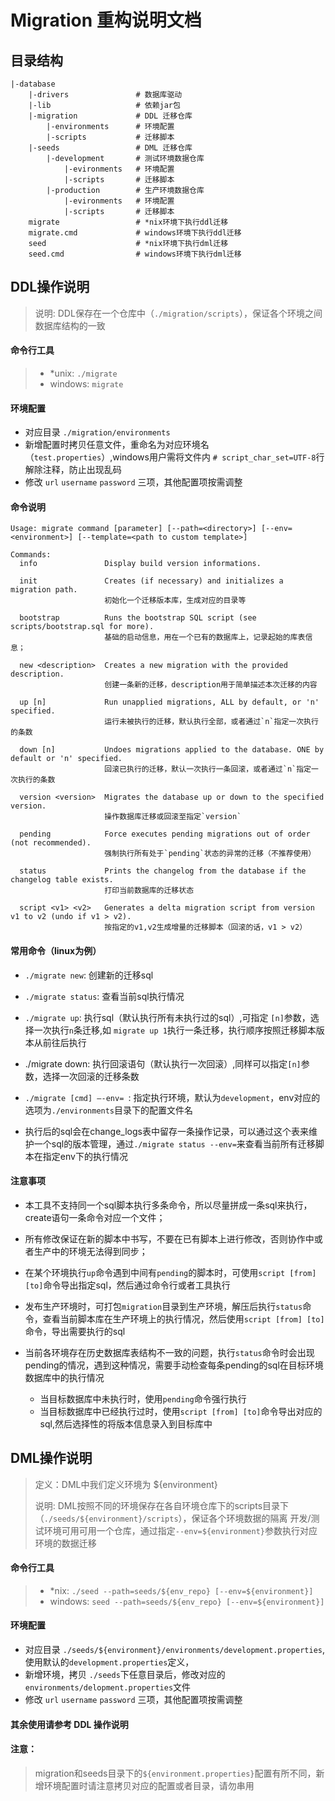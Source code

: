 # Migration 重构说明文档

## 目录结构

    |-database
        |-drivers               # 数据库驱动
        |-lib                   # 依赖jar包
        |-migration             # DDL 迁移仓库
            |-environments      # 环境配置 
            |-scripts           # 迁移脚本
        |-seeds                 # DML 迁移仓库
            |-development       # 测试环境数据仓库
                |-evironments   # 环境配置
                |-scripts       # 迁移脚本 
            |-production        # 生产环境数据仓库
                |-evironments   # 环境配置
                |-scripts       # 迁移脚本  
        migrate                 # *nix环境下执行ddl迁移
        migrate.cmd             # windows环境下执行ddl迁移
        seed                    # *nix环境下执行dml迁移
        seed.cmd                # windows环境下执行dml迁移
        
        
## DDL操作说明
> 说明: DDL保存在一个仓库中（`./migration/scripts`），保证各个环境之间数据库结构的一致
#### 命令行工具
> * *unix: `./migrate`
> * windows: `migrate`

#### 环境配置
* 对应目录 `./migration/environments`
* 新增配置时拷贝任意文件，重命名为对应环境名（`test.properties`）,windows用户需将文件内 `# script_char_set=UTF-8`行解除注释，防止出现乱码
* 修改 `url` `username` `password` 三项，其他配置项按需调整 
      
#### 命令说明
```
Usage: migrate command [parameter] [--path=<directory>] [--env=<environment>] [--template=<path to custom template>]

Commands:
  info               Display build version informations.
                     
  init               Creates (if necessary) and initializes a migration path.
                     初始化一个迁移版本库，生成对应的目录等
                     
  bootstrap          Runs the bootstrap SQL script (see scripts/bootstrap.sql for more).
                     基础的启动信息，用在一个已有的数据库上，记录起始的库表信息；
                     
  new <description>  Creates a new migration with the provided description.
                     创建一条新的迁移，description用于简单描述本次迁移的内容
                     
  up [n]             Run unapplied migrations, ALL by default, or 'n' specified.
                     运行未被执行的迁移，默认执行全部，或者通过`n`指定一次执行的条数
  
  down [n]           Undoes migrations applied to the database. ONE by default or 'n' specified.
                     回滚已执行的迁移，默认一次执行一条回滚，或者通过`n`指定一次执行的条数
  
  version <version>  Migrates the database up or down to the specified version.
                     操作数据库迁移或回滚至指定`version`
  
  pending            Force executes pending migrations out of order (not recommended).
                     强制执行所有处于`pending`状态的异常的迁移（不推荐使用）
  
  status             Prints the changelog from the database if the changelog table exists.
                     打印当前数据库的迁移状态
  
  script <v1> <v2>   Generates a delta migration script from version v1 to v2 (undo if v1 > v2).
                     按指定的v1,v2生成增量的迁移脚本（回滚的话，v1 > v2）
```

#### 常用命令（linux为例）

* `./migrate new`: 创建新的迁移sql

* `./migrate status`: 查看当前sql执行情况

* `./migrate up`: 执行sql（默认执行所有未执行过的sql）,可指定 `[n]`参数，选择一次执行`n`条迁移,如 `migrate up 1`执行一条迁移，执行顺序按照迁移脚本版本从前往后执行

* ./migrate down: 执行回滚语句（默认执行一次回滚）,同样可以指定`[n]`参数，选择一次回滚的迁移条数

* `./migrate [cmd] —-env= `: 指定执行环境，默认为`development`，env对应的选项为`./environments`目录下的配置文件名

* 执行后的sql会在change_logs表中留存一条操作记录，可以通过这个表来维护一个sql的版本管理，通过`./migrate status --env=`来查看当前所有迁移脚本在指定env下的执行情况

#### 注意事项

* 本工具不支持同一个sql脚本执行多条命令，所以尽量拼成一条sql来执行，create语句一条命令对应一个文件；

* 所有修改保证在新的脚本中书写，不要在已有脚本上进行修改，否则协作中或者生产中的环境无法得到同步；

* 在某个环境执行`up`命令遇到中间有`pending`的脚本时，可使用`script [from] [to]`命令导出指定sql，然后通过命令行或者工具执行

* 发布生产环境时，可打包`migration`目录到生产环境，解压后执行`status`命令，查看当前脚本库在生产环境上的执行情况，然后使用`script [from] [to]`命令，导出需要执行的sql

* 当前各环境存在历史数据库表结构不一致的问题，执行`status`命令时会出现pending的情况，遇到这种情况，需要手动检查每条pending的sql在目标环境数据库中的执行情况
    * 当目标数据库中未执行时，使用`pending`命令强行执行
    * 当目标数据库中已经执行过时，使用`script [from] [to]`命令导出对应的sql,然后选择性的将版本信息录入到目标库中


## DML操作说明
> 定义：DML中我们定义环境为 ${environment}
>
> 说明: DML按照不同的环境保存在各自环境仓库下的scripts目录下（`./seeds/${environment}/scripts`），保证各个环境数据的隔离
> 开发/测试环境可用可用一个仓库，通过指定`--env=${environment}`参数执行对应环境的数据迁移
#### 命令行工具
> * *nix: `./seed --path=seeds/${env_repo} [--env=${environment}]`
> * windows: `seed --path=seeds/${env_repo} [--env=${environment}]`

#### 环境配置
* 对应目录 `./seeds/${environment}/environments/development.properties`,使用默认的`development.properties`定义，
* 新增环境，拷贝 `./seeds`下任意目录后，修改对应的`environments/delopment.properties`文件
* 修改 `url` `username` `password` 三项，其他配置项按需调整 

#### 其余使用请参考 DDL 操作说明



#### 注意：
> migration和seeds目录下的`${environment.properties}`配置有所不同，新增环境配置时请注意拷贝对应的配置或者目录，请勿串用
